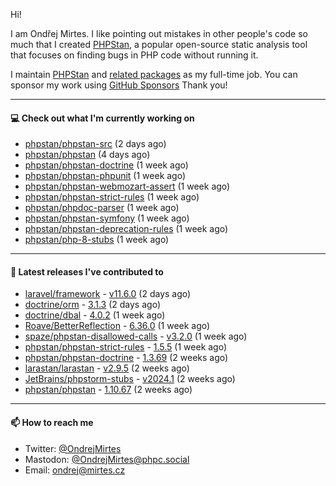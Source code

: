 Hi!

I am Ondřej Mirtes. I like pointing out mistakes in other people's code so much that I created [PHPStan](https://phpstan.org/), a popular open-source static analysis tool that focuses on finding bugs in PHP code without running it.

I maintain [PHPStan](https://github.com/phpstan/phpstan) and [related packages](https://github.com/phpstan/) as my full-time job. You can sponsor my work using [GitHub Sponsors](https://github.com/sponsors/ondrejmirtes) Thank you!

---

#### 💻 Check out what I'm currently working on

- [phpstan/phpstan-src](https://github.com/phpstan/phpstan-src) (2 days ago)
- [phpstan/phpstan](https://github.com/phpstan/phpstan) (4 days ago)
- [phpstan/phpstan-doctrine](https://github.com/phpstan/phpstan-doctrine) (1 week ago)
- [phpstan/phpstan-phpunit](https://github.com/phpstan/phpstan-phpunit) (1 week ago)
- [phpstan/phpstan-webmozart-assert](https://github.com/phpstan/phpstan-webmozart-assert) (1 week ago)
- [phpstan/phpstan-strict-rules](https://github.com/phpstan/phpstan-strict-rules) (1 week ago)
- [phpstan/phpdoc-parser](https://github.com/phpstan/phpdoc-parser) (1 week ago)
- [phpstan/phpstan-symfony](https://github.com/phpstan/phpstan-symfony) (1 week ago)
- [phpstan/phpstan-deprecation-rules](https://github.com/phpstan/phpstan-deprecation-rules) (1 week ago)
- [phpstan/php-8-stubs](https://github.com/phpstan/php-8-stubs) (1 week ago)

---

#### 🔭 Latest releases I've contributed to

- [laravel/framework](https://github.com/laravel/framework) - [v11.6.0](https://github.com/laravel/framework/releases/tag/v11.6.0) (2 days ago)
- [doctrine/orm](https://github.com/doctrine/orm) - [3.1.3](https://github.com/doctrine/orm/releases/tag/3.1.3) (2 days ago)
- [doctrine/dbal](https://github.com/doctrine/dbal) - [4.0.2](https://github.com/doctrine/dbal/releases/tag/4.0.2) (1 week ago)
- [Roave/BetterReflection](https://github.com/Roave/BetterReflection) - [6.36.0](https://github.com/Roave/BetterReflection/releases/tag/6.36.0) (1 week ago)
- [spaze/phpstan-disallowed-calls](https://github.com/spaze/phpstan-disallowed-calls) - [v3.2.0](https://github.com/spaze/phpstan-disallowed-calls/releases/tag/v3.2.0) (1 week ago)
- [phpstan/phpstan-strict-rules](https://github.com/phpstan/phpstan-strict-rules) - [1.5.5](https://github.com/phpstan/phpstan-strict-rules/releases/tag/1.5.5) (1 week ago)
- [phpstan/phpstan-doctrine](https://github.com/phpstan/phpstan-doctrine) - [1.3.69](https://github.com/phpstan/phpstan-doctrine/releases/tag/1.3.69) (2 weeks ago)
- [larastan/larastan](https://github.com/larastan/larastan) - [v2.9.5](https://github.com/larastan/larastan/releases/tag/v2.9.5) (2 weeks ago)
- [JetBrains/phpstorm-stubs](https://github.com/JetBrains/phpstorm-stubs) - [v2024.1](https://github.com/JetBrains/phpstorm-stubs/releases/tag/v2024.1) (2 weeks ago)
- [phpstan/phpstan](https://github.com/phpstan/phpstan) - [1.10.67](https://github.com/phpstan/phpstan/releases/tag/1.10.67) (2 weeks ago)

---

#### 📫 How to reach me

- Twitter: [@OndrejMirtes](https://twitter.com/ondrejmirtes)
- Mastodon: [@OndrejMirtes@phpc.social](https://phpc.social/@OndrejMirtes)
- Email: [ondrej@mirtes.cz](mailto:ondrej@mirtes.cz)
